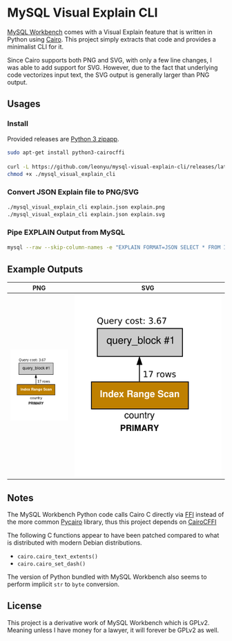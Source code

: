 # MySQL Visual Explain CLI

[MySQL Workbench](https://github.com/mysql/mysql-workbench/) comes with a Visual Explain feature that is written in Python using [Cairo](https://www.cairographics.org/). This project simply extracts that code and provides a minimalist CLI for it.

Since Cairo supports both PNG and SVG, with only a few line changes, I was able to add support for SVG. However, due to the fact that underlying code vectorizes input text, the SVG output is generally larger than PNG output.

## Usages

### Install

Provided releases are [Python 3 zipapp](https://docs.python.org/3/library/zipapp.html).

```sh
sudo apt-get install python3-cairocffi

curl -L https://github.com/leonyu/mysql-visual-explain-cli/releases/latest/download/mysql_visual_explain_cli.pyz -o ./mysql_visual_explain_cli
chmod +x ./mysql_visual_explain_cli
```

### Convert JSON Explain file to PNG/SVG

```sh
./mysql_visual_explain_cli explain.json explain.png
./mysql_visual_explain_cli explain.json explain.svg
```

### Pipe EXPLAIN Output from MySQL

```sh
mysql --raw --skip-column-names -e "EXPLAIN FORMAT=JSON SELECT * FROM INFORMATION_SCHEMA.COLUMNS;" | ./mysql_visual_explain_cli - columns_explained.png
```

## Example Outputs

| PNG                                   | SVG                                   |
| ------------------------------------- | ------------------------------------- |
| ![PNG example](examples/mysql_doc.png) | ![SVG example](examples/mysql_doc.svg) |

## Notes

The MySQL Workbench Python code calls Cairo C directly via [FFI](https://en.wikipedia.org/wiki/Foreign_function_interface) instead of the more common [Pycairo](https://pypi.org/project/pycairo/) library, thus this project depends on [CairoCFFI](https://pypi.org/project/cairocffi/)

The following C functions appear to have been patched compared to what is distributed with modern Debian distributions.

* `cairo.cairo_text_extents()`
* `cairo.cairo_set_dash()`

The version of Python bundled with MySQL Workbench also seems to perform implicit `str` to `byte` conversion.

## License

This project is a derivative work of MySQL Workbench which is GPLv2. Meaning unless I have money for a lawyer, it will forever be GPLv2 as well.
